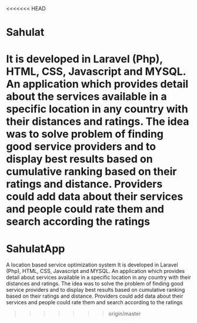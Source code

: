 <<<<<<< HEAD
# Sahulat
It is developed in Laravel (Php), HTML, CSS, Javascript and MYSQL.
 An application which provides detail about the services available in a specific location in any country with their distances and ratings. The idea was to solve problem of finding good service providers and to display best results based on cumulative ranking based on their ratings and distance.
Providers could add data about their services and people could rate them and search according the ratings
=======
# SahulatApp
A location based service optimization system
It is developed in Laravel (Php), HTML, CSS, Javascript and MYSQL.
An application which provides detail about services available in a specific location in any country with their distances and ratings. The idea was to solve the problem of finding good service providers and to display best results based on cumulative ranking based on their ratings and distance.
Providers could add data about their services and people could rate them and search according to the ratings
>>>>>>> origin/master
